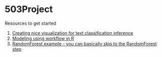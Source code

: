 # 503Project

Resources to get started

1. [Creating nice visualization for text classification inference](https://www.r-bloggers.com/2018/12/text-classification-with-tidy-data-principles/)
2. [Modeling using workflow in R](https://cfss.uchicago.edu/notes/supervised-text-classification/)
3. [RandomForest example - you can basically skip to the RandomForest step](https://www.pluralsight.com/guides/machine-learning-text-data-using-r)
